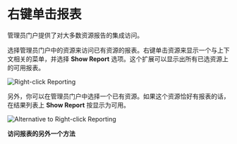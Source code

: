 # 右键单击报表

管理员门户提供了对大多数资源报告的集成访问。

选择管理员门户中的资源来访问已有资源的报表。右键单击资源来显示一个与上下文相关的菜单，并选择 **Show Report** 选项。这个扩展可以显示出所有已选资源上的可用报表。

![Right-click Reporting](images/oVirt_Reports_rightClick.png)

另外，你可以在管理员门户中选择一个已有资源。如果这个资源恰好有报表的话，在结果列表上 **Show Report** 按显示为可用。

![Alternative to Right-click Reporting](images/oVirt_Reports_Alternative_rightClick.png)

**访问报表的另外一个方法**
